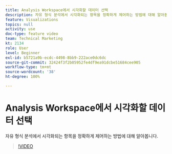 ```yaml
---
title: Analysis Workspace에서 시각화할 데이터 선택
description: 자유 형식 분석에서 시각화되는 항목을 정확하게 제어하는 방법에 대해 알아봅니다.
feature: Visualizations
topics: null
activity: use
doc-type: feature video
team: Technical Marketing
kt: 2134
role: User
level: Beginner
exl-id: b5721a9b-ecdc-4498-8bb9-222ace0dc6dc
source-git-commit: 32424f3f2b05952fe4df9ea91dcbe51684cee905
workflow-type: tm+mt
source-wordcount: '38'
ht-degree: 100%

---
```


# Analysis Workspace에서 시각화할 데이터 선택

자유 형식 분석에서 시각화되는 항목을 정확하게 제어하는 방법에 대해 알아봅니다.

>[!VIDEO](https://video.tv.adobe.com/v/23993/?quality=12)
